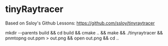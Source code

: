 # tinyRaytracer

Based on Ssloy's Github Lessons: https://github.com/ssloy/tinyraytracer

mkdir --parents build && cd build && cmake .. && make && ./tinyraytracer && pnmtopng out.ppm > out.png && open out.png && cd ..
